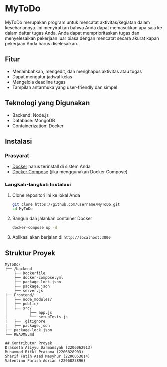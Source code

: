 # MyToDo

MyToDo merupakan program untuk mencatat aktivitas/kegiatan dalam kesehariannya. Ini menyiratkan bahwa Anda dapat memasukkan apa saja ke dalam daftar tugas Anda.
Anda dapat memprioritaskan tugas dan menyelesaikan pekerjaan luar biasa dengan mencatat secara akurat kapan pekerjaan Anda harus diselesaikan.

## Fitur

- Menambahkan, mengedit, dan menghapus aktivitas atau tugas 
- Dapat mengatur jadwal kelas
- Mengelola deadline tugas
- Tampilan antarmuka yang user-friendly dan simpel

## Teknologi yang Digunakan

- Backend: Node.js
- Database: MongoDB
- Containerization: Docker

## Instalasi

### Prasyarat

- [Docker](https://docs.docker.com/get-docker/) harus terinstall di sistem Anda
- [Docker Compose](https://docs.docker.com/compose/install/) (jika menggunakan Docker Compose)

### Langkah-langkah Instalasi

1. Clone repositori ini ke lokal Anda

    ```sh
    git clone https://github.com/username/MyToDo.git
    cd MyToDo
    ```

2. Bangun dan jalankan container Docker

    ```sh
    docker-compose up -d
    ```

4. Aplikasi akan berjalan di `http://localhost:3000`

## Struktur Proyek

```plaintext
MyToDo/
├── /backend
    ├── Dockerfile
    ├── docker-compose.yml
    ├── package-lock.json
    ├── package.json
    ├── server.js
├── Frontend/
│   ├── node_modules/
│   ├── public/
│   ├── src/
│          ├── app.js
│          └── setupTests.js
|   ├── .gitignore
|   ├── package.json
├── package-lock.json
└── README.md

## Kontributor Proyek
Drasseta Aliyyu Darmansyah (2206062913)
Muhammad Rifki Pratama (2206828903)
Sharif Fatih Asad Masyhur (2206063014)
Valentino Farish Adrian (2206825896)
